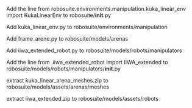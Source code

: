Add the line
  from robosuite.environments.manipulation.kuka_linear_env import KukaLinearEnv
to robosuite/__init__.py

Add kuka_linear_env.py to robosuite/environments/manipulation

Add frame_arene.py to robosuite/models/arenas

Add iiwa_extended_robot.py to robosuite/models/robots/manipulators

Add the line
  from .iiwa_extended_robot import IIWA_extended
to robosuite/models/robots/manipulators/__init__.py

extract kuka_linear_arena_meshes.zip to robosuite/models/assets/arenas/meshes

extract iiwa_extended.zip to robosuite/models/assets/robots
